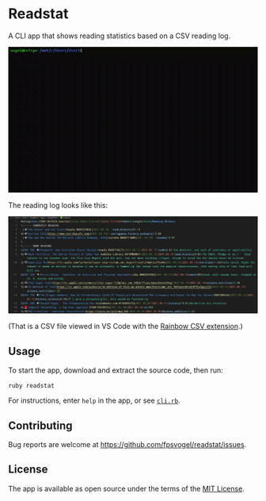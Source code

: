 # Readstat

A CLI app that shows reading statistics based on a CSV reading log.

![Readstat sample video](/sample.gif)

The reading log looks like this:

![Readstat sample CSV reading log](/sample-csv.jpg)

(That is a CSV file viewed in VS Code with the [Rainbow CSV extension](https://marketplace.visualstudio.com/items?itemName=mechatroner.rainbow-csv).)

## Usage

To start the app, download and extract the source code, then run:

    ruby readstat

For instructions, enter `help` in the app, or see [`cli.rb`](https://github.com/fpsvogel/readstat/blob/main/lib/cli.rb#L50).

## Contributing

Bug reports are welcome at https://github.com/fpsvogel/readstat/issues.

## License

The app is available as open source under the terms of the [MIT License](https://opensource.org/licenses/MIT).
